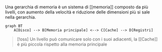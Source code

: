 Una gerarchia di memoria è un sistema di [[memoria]] composto da più livelli, con aumento della velocità e riduzione delle dimensioni più si sale nella gerarchia.

```mermaid
graph BT
	A[Disco] --> B[Memoria principale] <--> C[Cache] --> D[Registri]
```
>[!oss]
>Un livello può comunicare solo con i suoi adiacenti, la [[Cache]] è più piccola rispetto alla memoria principale
